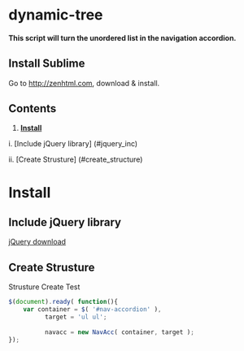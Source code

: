 ﻿# dynamic-tree

#### This script will turn the unordered list in the navigation accordion.

## Install Sublime
Go to http://zenhtml.com, download & install.

## Contents
1. **[Install](#install)**

  i. [Include jQuery library] (#jquery_inc)
  
  ii. [Create Strusture] (#create_structure)

# <a name="install"></a> Install

## <a name="jquery_inc"></a> Include jQuery library

[jQuery download](http://jquery.com/)

## <a name="create_structure"></a> Create Strusture

Strusture Create
Test
``` JavaScript
$(document).ready( function(){
	var container = $( '#nav-accordion' ),
	      target = 'ul ul';
		  
		  navacc = new NavAcc( container, target );
});
```
